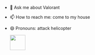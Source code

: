

- 💬 Ask me about Valorant
- 📫 How to reach me: come to my house
- 😄 Pronouns: attack helicopter

   <img height="50" src=""/>


